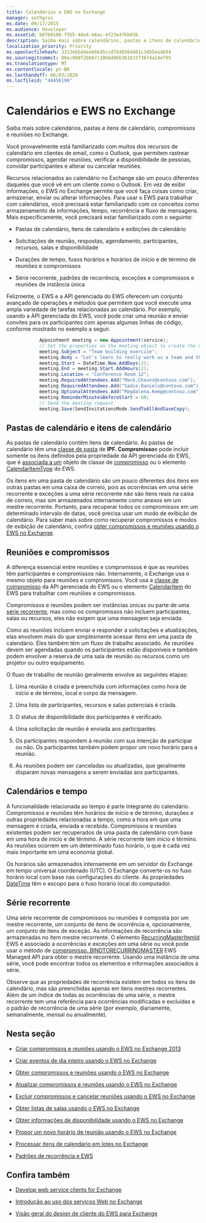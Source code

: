 ```yaml
---
title: Calendários e EWS no Exchange
manager: sethgros
ms.date: 09/17/2015
ms.audience: Developer
ms.assetid: b87b0180-f5b5-44e4-b6ac-4f23e476b03b
description: Saiba mais sobre calendários, pastas e itens de calendário, compromissos e reuniões no Exchange.
localization_priority: Priority
ms.openlocfilehash: 3312ebb4deeb6645ccd7048564d61c3db5ea4b94
ms.sourcegitcommit: 88ec988f2bb67c1866d06b361615f3674a24e795
ms.translationtype: MT
ms.contentlocale: pt-BR
ms.lasthandoff: 06/03/2020
ms.locfileid: "44456196"
---
```

# <a name="calendars-and-ews-in-exchange"></a>Calendários e EWS no Exchange

Saiba mais sobre calendários, pastas e itens de calendário, compromissos e reuniões no Exchange.
  
Você provavelmente está familiarizado com muitos dos recursos de calendário em clientes de email, como o Outlook, que permitem rastrear compromissos, agendar reuniões, verificar a disponibilidade de pessoas, convidar participantes e alterar ou cancelar reuniões.
  
Recursos relacionados ao calendário no Exchange são um pouco diferentes daqueles que você vê em um cliente como o Outlook. Em vez de exibir informações, o EWS no Exchange permite que você faça coisas como criar, armazenar, enviar ou alterar informações. Para usar o EWS para trabalhar com calendários, você precisará estar familiarizado com os conceitos como armazenamento de informações, tempo, recorrência e fluxo de mensagens. Mais especificamente, você precisará estar familiarizado com o seguinte:
  
- Pastas de calendário, itens de calendário e exibições de calendário
    
- Solicitações de reunião, respostas, agendamento, participantes, recursos, salas e disponibilidade
    
- Durações de tempo, fusos horários e horários de início e de término de reuniões e compromissos
    
- Série recorrente, padrões de recorrência, exceções e compromissos e reuniões de instância única
    
Felizmente, o EWS e a API gerenciada do EWS oferecem um conjunto avançado de operações e métodos que permitem que você execute uma ampla variedade de tarefas relacionadas ao calendário. Por exemplo, usando a API gerenciada do EWS, você pode criar uma reunião e enviar convites para os participantes com apenas algumas linhas de código, conforme mostrado no exemplo a seguir.
  
```cs
            Appointment meeting = new Appointment(service);
            // Set the properties on the meeting object to create the meeting.
            meeting.Subject = "Team building exercise";
            meeting.Body = "Let's learn to really work as a team and then have lunch!";
            meeting.Start = DateTime.Now.AddDays(2);
            meeting.End = meeting.Start.AddHours(2);
            meeting.Location = "Conference Room 12";
            meeting.RequiredAttendees.Add("Mack.Chaves@contoso.com");
            meeting.RequiredAttendees.Add("Sadie.Daniels@contoso.com");
            meeting.OptionalAttendees.Add("Magdalena.Kemp@contoso.com");
            meeting.ReminderMinutesBeforeStart = 60;
            // Send the meeting request
            meeting.Save(SendInvitationsMode.SendToAllAndSaveCopy);

```

## <a name="calendar-folders-and-calendar-items"></a>Pastas de calendário e itens de calendário
<a name="bk_CalendarFolder"> </a>

As pastas de calendário contêm itens de calendário. As pastas de calendário têm uma [classe de pasta](https://msdn.microsoft.com/library/0041d135-2869-4612-89a5-d1aa86aa1093%28Office.15%29.aspx) de **IPF. Compromisso**e pode incluir somente os itens definidos pela propriedade da API gerenciada do EWS, que é [associada a um](https://msdn.microsoft.com/library/microsoft.exchange.webservices.data.item.itemclass%28v=exchg.80%29.aspx) objeto de classe de [compromisso](https://msdn.microsoft.com/library/microsoft.exchange.webservices.data.appointment%28v=exchg.80%29.aspx) ou o elemento [CalendarItemType](https://msdn.microsoft.com/library/1feb0788-adf7-4a7c-830c-005214ad930f%28Office.15%29.aspx) do EWS. 
  
Os itens em uma pasta de calendário são um pouco diferentes dos itens em outras pastas em uma caixa de correio, pois as ocorrências em uma série recorrente e exceções a uma série recorrente não são itens reais na caixa de correio, mas sim armazenados internamente como anexos em um mestre recorrente. Portanto, para recuperar todos os compromissos em um determinado intervalo de datas, você precisa usar um modo de exibição de calendário. Para saber mais sobre como recuperar compromissos e modos de exibição de calendário, confira [obter compromissos e reuniões usando o EWS no Exchange](how-to-get-appointments-and-meetings-by-using-ews-in-exchange.md).
  
## <a name="meetings-and-appointments"></a>Reuniões e compromissos
<a name="bk_meetings"> </a>

A diferença essencial entre reuniões e compromissos é que as reuniões têm participantes e compromissos não. Internamente, o Exchange usa o mesmo objeto para reuniões e compromissos. Você usa a [classe de compromisso](https://msdn.microsoft.com/library/microsoft.exchange.webservices.data.appointment%28v=exchg.80%29.aspx) da API gerenciada do EWS ou o elemento [CalendarItem](https://msdn.microsoft.com/library/b0c1fd27-b6da-46e5-88b8-88f00c71ba80%28Office.15%29.aspx) do EWS para trabalhar com reuniões e compromissos. 
  
Compromissos e reuniões podem ser instâncias únicas ou parte de uma [série recorrente](recurrence-patterns-and-ews.md), mas como os compromissos não incluem participantes, salas ou recursos, eles não exigem que uma mensagem seja enviada.
  
Como as reuniões incluem enviar e responder a solicitações e atualizações, elas envolvem mais do que simplesmente acessar itens em uma pasta de calendário. Eles também têm um fluxo de trabalho associado. As reuniões devem ser agendadas quando os participantes estão disponíveis e também podem envolver a reserva de uma sala de reunião ou recursos como um projetor ou outro equipamento.
  
O fluxo de trabalho de reunião geralmente envolve as seguintes etapas:
  
1. Uma reunião é criada e preenchida com informações como hora de início e de término, local e corpo da mensagem.
    
2. Uma lista de participantes, recursos e salas potenciais é criada.
    
3. O status de disponibilidade dos participantes é verificado. 
    
4. Uma solicitação de reunião é enviada aos participantes.
    
5. Os participantes respondem à reunião com sua intenção de participar ou não. Os participantes também podem propor um novo horário para a reunião.
    
6. As reuniões podem ser canceladas ou atualizadas, que geralmente disparam novas mensagens a serem enviadas aos participantes.
    
## <a name="calendars-and-time"></a>Calendários e tempo
<a name="bk_Time"> </a>

A funcionalidade relacionada ao tempo é parte integrante do calendário. Compromissos e reuniões têm horários de início e de término, durações e outras propriedades relacionadas a tempo, como a hora em que uma mensagem é criada, enviada e recebida. Compromissos e reuniões existentes podem ser recuperados de uma pasta de calendário com base em uma hora de início e de término. A série recorrente tem início e término. As reuniões ocorrem em um determinado fuso horário, o que é cada vez mais importante em uma economia global.
  
Os horários são armazenados internamente em um servidor do Exchange em tempo universal coordenado (UTC). O Exchange converte-os no fuso horário local com base nas configurações do cliente. As propriedades [DateTime](https://msdn.microsoft.com/library/9c6ecd4c-779c-4fa5-8082-dd2bc0a751f4%28Office.15%29.aspx) têm o escopo para o fuso horário local do computador. 
  
## <a name="recurring-series"></a>Série recorrente
<a name="bk_recurrence"> </a>

Uma série recorrente de compromissos ou reuniões é composta por um mestre recorrente, um conjunto de itens de ocorrência e, opcionalmente, um conjunto de itens de exceção. As informações de recorrência são armazenadas no item mestre recorrente. O elemento [RecurringMasterItemId](https://msdn.microsoft.com/library/5800b58c-f3d7-4d8f-acc0-d13e02f4e258%28Office.15%29.aspx) EWS é associado a ocorrências e exceções em uma série ou você pode usar o método de [compromisso. BINDTORECURRINGMASTER](https://msdn.microsoft.com/library/dd635978%28v=EXCHG.80%29.aspx) EWS Managed API para obter o mestre recorrente. Usando uma instância de uma série, você pode encontrar todos os elementos e informações associados à série. 
  
Observe que as propriedades de recorrência existem em todos os itens de calendário, mas são preenchidas apenas em itens mestres recorrentes. Além de um índice de todas as ocorrências de uma série, o mestre recorrente tem uma referência para ocorrências modificadas e excluídas e o padrão de recorrência de uma série (por exemplo, diariamente, semanalmente, mensal ou anualmente).
  
## <a name="in-this-section"></a>Nesta seção
<a name="bk_inthissection"> </a>

- [Criar compromissos e reuniões usando o EWS no Exchange 2013](how-to-create-appointments-and-meetings-by-using-ews-in-exchange-2013.md)
    
- [Criar eventos de dia inteiro usando o EWS no Exchange](how-to-create-all-day-events-by-using-ews-in-exchange.md)
    
- [Obter compromissos e reuniões usando o EWS no Exchange](how-to-get-appointments-and-meetings-by-using-ews-in-exchange.md)
    
- [Atualizar compromissos e reuniões usando o EWS no Exchange](how-to-update-appointments-and-meetings-by-using-ews-in-exchange.md)
    
- [Excluir compromissos e cancelar reuniões usando o EWS no Exchange](how-to-delete-appointments-and-cancel-meetings-by-using-ews-in-exchange.md)
    
- [Obter listas de salas usando o EWS no Exchange](how-to-get-room-lists-by-using-ews-in-exchange.md)
    
- [Obter informações de disponibilidade usando o EWS no Exchange](how-to-get-free-busy-information-by-using-ews-in-exchange.md)
    
- [Propor um novo horário de reunião usando o EWS no Exchange](how-to-propose-a-new-meeting-time-by-using-ews-in-exchange.md)
    
- [Processar itens de calendário em lotes no Exchange](how-to-process-calendar-items-in-batches-in-exchange.md)
    
- [Padrões de recorrência e EWS](recurrence-patterns-and-ews.md)
    
## <a name="see-also"></a>Confira também


- [Develop web service clients for Exchange](develop-web-service-clients-for-exchange.md)
    
- [Introdução ao uso dos serviços Web no Exchange](start-using-web-services-in-exchange.md)
    
- [Visão geral do design de cliente do EWS para Exchange](ews-client-design-overview-for-exchange.md)
    

